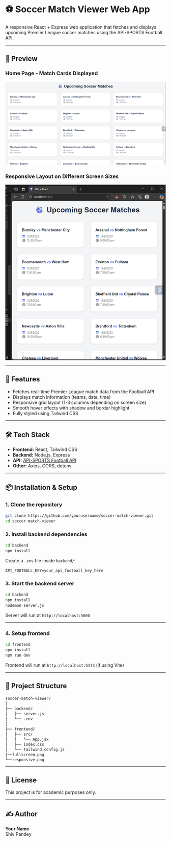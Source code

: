 # ⚽ Soccer Match Viewer Web App

A responsive React + Express web application that fetches and displays upcoming Premier League soccer matches using the API-SPORTS Football API.

---

## 📸 Preview

### Home Page - Match Cards Displayed

![Screenshot 1](./fullscreen.png)

### Responsive Layout on Different Screen Sizes

![Screenshot 2](./responsive.png)

---

## 🚀 Features

- Fetches real-time Premier League match data from the Football API
- Displays match information (teams, date, time)
- Responsive grid layout (1-3 columns depending on screen size)
- Smooth hover effects with shadow and border highlight
- Fully styled using Tailwind CSS

---

## 🛠 Tech Stack

- **Frontend:** React, Tailwind CSS
- **Backend:** Node.js, Express
- **API:** [API-SPORTS Football API](https://www.api-football.com/)
- **Other:** Axios, CORS, dotenv

---

## 📦 Installation & Setup

### 1. Clone the repository

```bash
git clone https://github.com/yourusername/soccer-match-viewer.git
cd soccer-match-viewer
```

### 2. Install backend dependencies

```bash
cd backend
npm install
```

Create a `.env` file inside `backend/`:

```env
API_FOOTBALL_KEY=your_api_football_key_here
```

### 3. Start the backend server

```bash
cd backend
npm install
nodemon server.js
```

Server will run at `http://localhost:5000`

---

### 4. Setup frontend

```bash
cd frontend
npm install
npm run dev
```

Frontend will run at `http://localhost:5173` (if using Vite)

---

## 🔧 Project Structure

```
soccer-match-viewer/
│
├── backend/
│   ├── server.js
│   └── .env
│
├── frontend/
│   ├── src/
│   │   └── App.jsx
│   ├── index.css
│   └── tailwind.config.js
|──fullscreen.png
└──responsive.png

```

---

## 📝 License

This project is for academic purposes only.

---

## ✍️ Author

**Your Name**  
Shiv Pandey
